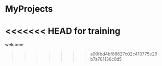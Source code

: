 # MyProjects
<<<<<<< HEAD
for training
=======
welcome
>>>>>>> a00fbd4bf86627c02c413775e29b7a781136c0d5
